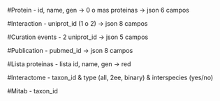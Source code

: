 #Protein
     - id, name, gen -> 0 o mas proteinas -> json 6 campos

#Interaction
     - uniprot_id (1 o 2) -> json 8 campos

#Curation events
     - 2 uniprot_id -> json 5 campos

#Publication
     - pubmed_id -> json 8 campos

#Lista proteinas
     - lista id, name, gen -> red

#Interactome
     - taxon_id & type (all, 2ee, binary) & interspecies (yes/no)

#Mitab
     - taxon_id